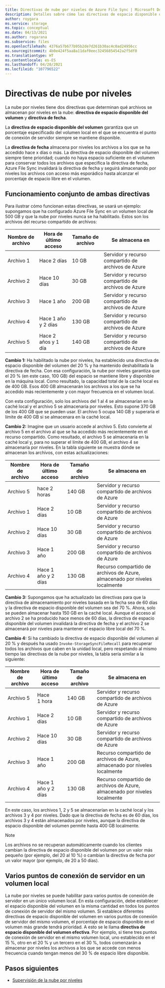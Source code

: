 ```yaml
---
title: Directivas de nube por niveles de Azure File Sync | Microsoft Docs
description: Detalles sobre cómo las directivas de espacio disponible del volumen y fecha funcionan conjuntamente en diferentes escenarios.
author: roygara
ms.service: storage
ms.topic: conceptual
ms.date: 04/13/2021
ms.author: rogarana
ms.subservice: files
ms.openlocfilehash: 4376a57b677b95b2de7d261b30ac4c0ad24956cc
ms.sourcegitcommit: 4b0e424f5aa8a11daf0eec32456854542a2f5df0
ms.translationtype: HT
ms.contentlocale: es-ES
ms.lasthandoff: 04/20/2021
ms.locfileid: "107796522"
---
```

# <a name="cloud-tiering-policies"></a>Directivas de nube por niveles

La nube por niveles tiene dos directivas que determinan qué archivos se almacenan por niveles en la nube: **directiva de espacio disponible del volumen** y **directiva de fecha**.

La **directiva de espacio disponible del volumen** garantiza que un porcentaje especificado del volumen local en el que se encuentra el punto de conexión de servidor siempre se mantiene disponible. 

La **directiva de fecha** almacena por niveles los archivos a los que se ha accedido hace x días o más. La directiva de espacio disponible del volumen siempre tiene prioridad; cuando no haya espacio suficiente en el volumen para conservar todos los archivos que especifica la directiva de fecha, Azure File Sync invalidará la directiva de fecha y seguirá almacenando por niveles los archivos con acceso más esporádico hasta alcanzar el porcentaje de espacio libre en el volumen.

## <a name="how-both-policies-work-together"></a>Funcionamiento conjunto de ambas directivas

Para ilustrar cómo funcionan estas directivas, se usará un ejemplo: supongamos que ha configurado Azure File Sync en un volumen local de 500 GB y que la nube por niveles nunca se ha habilitado. Estos son los archivos del recurso compartido de archivos:

|Nombre de archivo |Hora de último acceso  |Tamaño de archivo  |Se almacena en |
|----------|------------------|-----------|----------|
|Archivo 1    | Hace 2 días  | 10 GB | Servidor y recurso compartido de archivos de Azure
|Archivo 2    | Hace 10 días | 30 GB | Servidor y recurso compartido de archivos de Azure
|Archivo 3    | Hace 1 año | 200 GB | Servidor y recurso compartido de archivos de Azure
|Archivo 4    | Hace 1 año y 2 días | 130 GB | Servidor y recurso compartido de archivos de Azure
|Archivo 5    | Hace 2 años y 1 día | 140 GB | Servidor y recurso compartido de archivos de Azure

**Cambio 1:** Ha habilitado la nube por niveles, ha establecido una directiva de espacio disponible del volumen del 20 % y ha mantenido deshabilitada la directiva de fecha. Con esa configuración, la nube por niveles garantiza que el 20 % (en este caso, 100 GB) del espacio se mantiene libre y disponible en la máquina local. Como resultado, la capacidad total de la caché local es de 400 GB. Esos 400 GB almacenarán los archivos a los que se ha accedido más recientemente y con mayor frecuencia en el volumen local.

Con esta configuración, solo los archivos del 1 al 4 se almacenarían en la caché local y el archivo 5 se almacenaría por niveles. Esto supone 370 GB de los 400 GB que se pueden usar. El archivo 5 ocupa 140 GB y superaría el límite de 400 GB si se almacenara en la caché local. 

**Cambio 2:** Imagine que un usuario accede al archivo 5. Esto convierte al archivo 5 en el archivo al que se ha accedido más recientemente en el recurso compartido. Como resultado, el archivo 5 se almacenaría en la caché local y, para no superar el límite de 400 GB, el archivo 4 se almacenaría por niveles. En la tabla siguiente se muestra dónde se almacenan los archivos, con estas actualizaciones:

|Nombre de archivo |Hora de último acceso  |Tamaño de archivo  |Se almacena en |
|----------|------------------|-----------|----------|
|Archivo 5    | hace 2 horas | 140 GB | Servidor y recurso compartido de archivos de Azure
|Archivo 1    | Hace 2 días  | 10 GB | Servidor y recurso compartido de archivos de Azure
|Archivo 2    | Hace 10 días | 30 GB | Servidor y recurso compartido de archivos de Azure
|Archivo 3    | Hace 1 año | 200 GB | Servidor y recurso compartido de archivos de Azure
|Archivo 4    | Hace 1 año y 2 días | 130 GB | Recurso compartido de archivos de Azure, almacenado por niveles localmente

**Cambio 3:** Supongamos que ha actualizado las directivas para que la directiva de almacenamiento por niveles basada en la fecha sea de 60 días y la directiva de espacio disponible del volumen sea del 70 %. Ahora, solo se pueden almacenar hasta 150 GB en la caché local. Aunque el acceso al archivo 2 se ha producido hace menos de 60 días, la directiva de espacio disponible del volumen invalidará la directiva de fecha y el archivo 2 se almacenará por niveles para mantener el espacio libre local del 70 %.

**Cambio 4:** Si ha cambiado la directiva de espacio disponible del volumen al 20 % y después ha usado `Invoke-StorageSyncFileRecall` para recuperar todos los archivos que caben en la unidad local, pero respetando al mismo tiempo las directivas de la nube por niveles, la tabla sería similar a la siguiente:

|Nombre de archivo |Hora de último acceso  |Tamaño de archivo  |Se almacena en |
|----------|------------------|-----------|----------|
|Archivo 5    | Hace 1 hora  | 140 GB | Servidor y recurso compartido de archivos de Azure
|Archivo 1    | Hace 2 días  | 10 GB | Servidor y recurso compartido de archivos de Azure
|Archivo 2    | Hace 10 días | 30 GB | Servidor y recurso compartido de archivos de Azure
|Archivo 3    | Hace 1 año | 200 GB | Recurso compartido de archivos de Azure, almacenado por niveles localmente
|Archivo 4    | Hace 1 año y 2 días | 130 GB | Recurso compartido de archivos de Azure, almacenado por niveles localmente

En este caso, los archivos 1, 2 y 5 se almacenarían en la caché local y los archivos 3 y 4 por niveles. Dado que la directiva de fecha es de 60 días, los archivos 3 y 4 están almacenados por niveles, aunque la directiva de espacio disponible del volumen permite hasta 400 GB localmente.

> [!NOTE] 
> Los archivos no se recuperan automáticamente cuando los clientes cambian la directiva de espacio disponible del volumen por un valor más pequeño (por ejemplo, del 20 al 10 %) o cambian la directiva de fecha por un valor mayor (por ejemplo, de 20 a 50 días).

## <a name="multiple-server-endpoints-on-a-local-volume"></a>Varios puntos de conexión de servidor en un volumen local

La nube por niveles se puede habilitar para varios puntos de conexión de servidor en un único volumen local. En esta configuración, debe establecer el espacio disponible del volumen en la misma cantidad en todos los puntos de conexión de servidor del mismo volumen. Si establece diferentes directivas de espacio disponible del volumen en varios puntos de conexión de servidor del mismo volumen, el porcentaje de espacio disponible en el volumen más grande tendrá prioridad. A esto se le llama **directiva de espacio disponible del volumen efectiva**. Por ejemplo, si tiene tres puntos de conexión de servidor en el mismo volumen local, uno establecido en el 15 %, otro en el 20 % y un tercero en el 30 %, todos comenzarán a almacenar por niveles los archivos a los que se accede con menos frecuencia cuando tengan menos del 30 % de espacio libre disponible.

## <a name="next-steps"></a>Pasos siguientes

* [Supervisión de la nube por niveles](file-sync-monitor-cloud-tiering.md)
